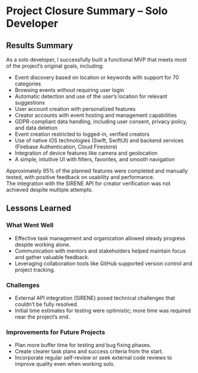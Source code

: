 # Project Closure Summary – Solo Developer

## Results Summary

As a solo developer, I successfully built a functional MVP that meets most of the project’s original goals, including:

- Event discovery based on location or keywords with support for 70 categories  
- Browsing events without requiring user login  
- Automatic detection and use of the user’s location for relevant suggestions  
- User account creation with personalized features  
- Creator accounts with event hosting and management capabilities  
- GDPR-compliant data handling, including user consent, privacy policy, and data deletion
- Event creation restricted to logged-in, verified creators  
- Use of native iOS technologies (Swift, SwiftUI) and backend services (Firebase Authentication, Cloud Firestore)  
- Integration of device features like camera and geolocation  
- A simple, intuitive UI with filters, favorites, and smooth navigation  

Approximately 95% of the planned features were completed and manually tested, with positive feedback on usability and performance.  
The integration with the SIRENE API for creator verification was not achieved despite multiple attempts.


## Lessons Learned

### What Went Well  
- Effective task management and organization allowed steady progress despite working alone.  
- Communication with mentors and stakeholders helped maintain focus and gather valuable feedback.  
- Leveraging collaboration tools like GitHub supported version control and project tracking.

### Challenges  
- External API integration (SIRENE) posed technical challenges that couldn’t be fully resolved.  
- Initial time estimates for testing were optimistic; more time was required near the project’s end.

### Improvements for Future Projects  
- Plan more buffer time for testing and bug fixing phases.  
- Create clearer task plans and success criteria from the start.  
- Incorporate regular self-review or seek external code reviews to improve quality even when working solo.
